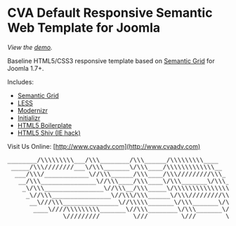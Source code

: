 CVA Default Responsive Semantic Web Template for Joomla
============================================

*View the [demo](http://customers.cvaadv.com/cva-default-responsive/).*

Baseline HTML5/CSS3 responsive template based on [Semantic Grid](http://semantic.gs) for Joomla 1.7+.

Includes:

* [Semantic Grid](http://semantic.gs)
* [LESS](http://lesscss.org)
* [Modernizr](http://www.modernizr.com)
* [Initializr](http://www.initializr.com)
* [HTML5 Boilerplate](http://html5boilerplate.com)
* [HTML5 Shiv (IE hack)](http://code.google.com/p/html5shiv)

Visit Us Online: [http://www.cvaadv.com](http://www.cvaadv.com)

<pre>
________/\\\\\\\\\___/\\\________/\\\______/\\\\\\\\\____        
 _____/\\\////////___\/\\\_______\/\\\____/\\\\\\\\\\\\\__       
  ___/\\\/____________\//\\\______/\\\____/\\\/////////\\\_      
   __/\\\_______________\//\\\____/\\\____\/\\\_______\/\\\_     
    _\/\\\________________\//\\\__/\\\_____\/\\\\\\\\\\\\\\\_    
     _\//\\\________________\//\\\/\\\______\/\\\/////////\\\_   
      __\///\\\_______________\//\\\\\_______\/\\\_______\/\\\_  
       ____\////\\\\\\\\\_______\//\\\________\/\\\_______\/\\\_ 
        _______\/////////_________\///_________\///________\///__
</pre>